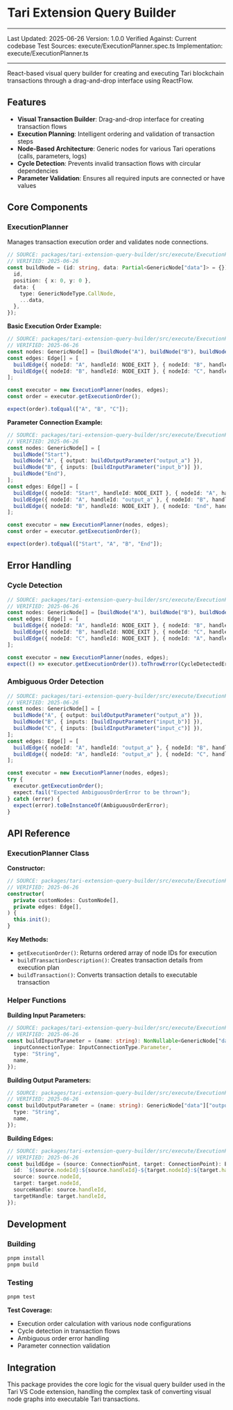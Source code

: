# Tari Extension Query Builder

---

Last Updated: 2025-06-26
Version: 1.0.0
Verified Against: Current codebase
Test Sources: execute/ExecutionPlanner.spec.ts
Implementation: execute/ExecutionPlanner.ts

---

React-based visual query builder for creating and executing Tari blockchain transactions through a drag-and-drop interface using ReactFlow.

## Features

- **Visual Transaction Builder**: Drag-and-drop interface for creating transaction flows
- **Execution Planning**: Intelligent ordering and validation of transaction steps
- **Node-Based Architecture**: Generic nodes for various Tari operations (calls, parameters, logs)
- **Cycle Detection**: Prevents invalid transaction flows with circular dependencies
- **Parameter Validation**: Ensures all required inputs are connected or have values

## Core Components

### ExecutionPlanner

Manages transaction execution order and validates node connections.

```typescript
// SOURCE: packages/tari-extension-query-builder/src/execute/ExecutionPlanner.spec.ts:15-22
// VERIFIED: 2025-06-26
const buildNode = (id: string, data: Partial<GenericNode["data"]> = {}): GenericNode => ({
  id,
  position: { x: 0, y: 0 },
  data: {
    type: GenericNodeType.CallNode,
    ...data,
  },
});
```

**Basic Execution Order Example:**

```typescript
// SOURCE: packages/tari-extension-query-builder/src/execute/ExecutionPlanner.spec.ts:52-63
// VERIFIED: 2025-06-26
const nodes: GenericNode[] = [buildNode("A"), buildNode("B"), buildNode("C")];
const edges: Edge[] = [
  buildEdge({ nodeId: "A", handleId: NODE_EXIT }, { nodeId: "B", handleId: NODE_ENTRY }),
  buildEdge({ nodeId: "B", handleId: NODE_EXIT }, { nodeId: "C", handleId: NODE_ENTRY }),
];

const executor = new ExecutionPlanner(nodes, edges);
const order = executor.getExecutionOrder();

expect(order).toEqual(["A", "B", "C"]);
```

**Parameter Connection Example:**

```typescript
// SOURCE: packages/tari-extension-query-builder/src/execute/ExecutionPlanner.spec.ts:65-82
// VERIFIED: 2025-06-26
const nodes: GenericNode[] = [
  buildNode("Start"),
  buildNode("A", { output: buildOutputParameter("output_a") }),
  buildNode("B", { inputs: [buildInputParameter("input_b")] }),
  buildNode("End"),
];
const edges: Edge[] = [
  buildEdge({ nodeId: "Start", handleId: NODE_EXIT }, { nodeId: "A", handleId: NODE_ENTRY }),
  buildEdge({ nodeId: "A", handleId: "output_a" }, { nodeId: "B", handleId: "input_b" }),
  buildEdge({ nodeId: "B", handleId: NODE_EXIT }, { nodeId: "End", handleId: NODE_ENTRY }),
];

const executor = new ExecutionPlanner(nodes, edges);
const order = executor.getExecutionOrder();

expect(order).toEqual(["Start", "A", "B", "End"]);
```

## Error Handling

### Cycle Detection

```typescript
// SOURCE: packages/tari-extension-query-builder/src/execute/ExecutionPlanner.spec.ts:161-171
// VERIFIED: 2025-06-26
const nodes: GenericNode[] = [buildNode("A"), buildNode("B"), buildNode("C")];
const edges: Edge[] = [
  buildEdge({ nodeId: "A", handleId: NODE_EXIT }, { nodeId: "B", handleId: NODE_ENTRY }),
  buildEdge({ nodeId: "B", handleId: NODE_EXIT }, { nodeId: "C", handleId: NODE_ENTRY }),
  buildEdge({ nodeId: "C", handleId: NODE_EXIT }, { nodeId: "A", handleId: NODE_ENTRY }),
];

const executor = new ExecutionPlanner(nodes, edges);
expect(() => executor.getExecutionOrder()).toThrowError(CycleDetectedError);
```

### Ambiguous Order Detection

```typescript
// SOURCE: packages/tari-extension-query-builder/src/execute/ExecutionPlanner.spec.ts:87-108
// VERIFIED: 2025-06-26
const nodes: GenericNode[] = [
  buildNode("A", { output: buildOutputParameter("output_a") }),
  buildNode("B", { inputs: [buildInputParameter("input_b")] }),
  buildNode("C", { inputs: [buildInputParameter("input_c")] }),
];
const edges: Edge[] = [
  buildEdge({ nodeId: "A", handleId: "output_a" }, { nodeId: "B", handleId: "input_b" }),
  buildEdge({ nodeId: "A", handleId: "output_a" }, { nodeId: "C", handleId: "input_c" }),
];

const executor = new ExecutionPlanner(nodes, edges);
try {
  executor.getExecutionOrder();
  expect.fail("Expected AmbiguousOrderError to be thrown");
} catch (error) {
  expect(error).toBeInstanceOf(AmbiguousOrderError);
}
```

## API Reference

### ExecutionPlanner Class

**Constructor:**

```typescript
// SOURCE: packages/tari-extension-query-builder/src/execute/ExecutionPlanner.ts:37-42
// VERIFIED: 2025-06-26
constructor(
  private customNodes: CustomNode[],
  private edges: Edge[],
) {
  this.init();
}
```

**Key Methods:**

- `getExecutionOrder()`: Returns ordered array of node IDs for execution
- `buildTransactionDescription()`: Creates transaction details from execution plan
- `buildTransaction()`: Converts transaction details to executable transaction

### Helper Functions

**Building Input Parameters:**

```typescript
// SOURCE: packages/tari-extension-query-builder/src/execute/ExecutionPlanner.spec.ts:23-27
// VERIFIED: 2025-06-26
const buildInputParameter = (name: string): NonNullable<GenericNode["data"]["inputs"]>[0] => ({
  inputConnectionType: InputConnectionType.Parameter,
  type: "String",
  name,
});
```

**Building Output Parameters:**

```typescript
// SOURCE: packages/tari-extension-query-builder/src/execute/ExecutionPlanner.spec.ts:28-31
// VERIFIED: 2025-06-26
const buildOutputParameter = (name: string): GenericNode["data"]["output"] => ({
  type: "String",
  name,
});
```

**Building Edges:**

```typescript
// SOURCE: packages/tari-extension-query-builder/src/execute/ExecutionPlanner.spec.ts:32-38
// VERIFIED: 2025-06-26
const buildEdge = (source: ConnectionPoint, target: ConnectionPoint): Edge => ({
  id: `${source.nodeId}:${source.handleId}-${target.nodeId}:${target.handleId}`,
  source: source.nodeId,
  target: target.nodeId,
  sourceHandle: source.handleId,
  targetHandle: target.handleId,
});
```

## Development

### Building

```bash
pnpm install
pnpm build
```

### Testing

```bash
pnpm test
```

**Test Coverage:**

- Execution order calculation with various node configurations
- Cycle detection in transaction flows
- Ambiguous order error handling
- Parameter connection validation

## Integration

This package provides the core logic for the visual query builder used in the Tari VS Code extension, handling the complex task of converting visual node graphs into executable Tari transactions.
